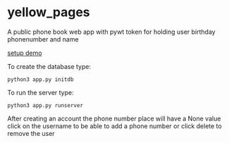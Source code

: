 # yellow_pages
A public phone book web app with pywt token for holding user birthday phonenumber and name 



[setup demo](https://icedrive.net/0/9c1qM5EccI)


To create the database type:
```
python3 app.py initdb
```
To run the server type:

```
python3 app.py runserver 
```


After creating an account the phone number place will have a None value click on the username to be able to add a phone number or click delete to remove the user 
